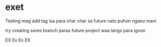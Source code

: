 # exet

Testing mag add tag isa para char char sa future nato puhon
nganu mani

try creating some branch paras future project
waa langs para ignon


EX
Ex
Ex
EX
